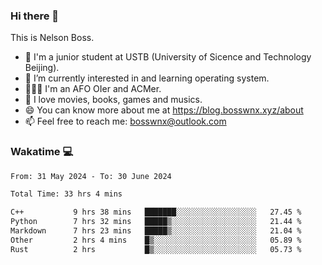 ### Hi there 👋

<!--
**bosswnx/bosswnx** is a ✨ _special_ ✨ repository because its `README.md` (this file) appears on your GitHub profile.

Here are some ideas to get you started:

- 🔭 I’m currently working on ...
- 🌱 I’m currently learning ...
- 👯 I’m looking to collaborate on ...
- 🤔 I’m looking for help with ...
- 💬 Ask me about ...
- 📫 How to reach me: ...
- 😄 Pronouns: ...
- ⚡ Fun fact: ...
-->

This is Nelson Boss.

- 🏫 I'm a junior student at USTB (University of Sicence and Technology Beijing).
- 🌱 I’m currently interested in and learning operating system.
- 🧑🏻‍💻 I'm an AFO OIer and ACMer.
- 🥰 I love movies, books, games and musics.
- 😄 You can know more about me at https://blog.bosswnx.xyz/about
- 📫 Feel free to reach me: bosswnx@outlook.com

### Wakatime 💻

<!--START_SECTION:waka-->

```txt
From: 31 May 2024 - To: 30 June 2024

Total Time: 33 hrs 4 mins

C++           9 hrs 38 mins   ███████░░░░░░░░░░░░░░░░░░   27.45 %
Python        7 hrs 32 mins   █████▒░░░░░░░░░░░░░░░░░░░   21.44 %
Markdown      7 hrs 23 mins   █████▒░░░░░░░░░░░░░░░░░░░   21.04 %
Other         2 hrs 4 mins    █▒░░░░░░░░░░░░░░░░░░░░░░░   05.89 %
Rust          2 hrs           █▒░░░░░░░░░░░░░░░░░░░░░░░   05.73 %
```

<!--END_SECTION:waka-->
